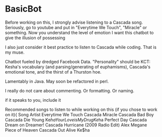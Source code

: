 # BasicBot

Before working on this, I strongly advise listening to a Cascada song.
Seriously, go to youtube and put in "Everytime We Touch", "Miracle" or something.
Now you understand the level of emotion I want this chatbot to give the illusion of possessing

I also just consider it best practice to listen to Cascada while coding. That is my muse.

Chatbot fueled by dredged Facebook Data. "Personality" should be KCT: 
Kesha's vocabulary (and parsing/generating of euphamisms), 
Cascada's emotional tone, and the 
thirst of a Thurston hoe. 

Lamentably in Java. May soon be refactored in perl.

I really do not care about commenting.
Or formatting.
Or naming.

if it speaks to you, include it

Recommended songs to listen to while working on this (if you chose to work on it){
Song                                Artist
Everytime We Touch                  Cascada
Miracle                             Cascada
Bad Boy                             Cascada
Die Young                           Ke$ha
Your Love is My Drug                Ke$ha
Perfect Day                         Cascada
Dream on Dreamer!                   Cascada
Hurricane (2009 Radio Edit)         Alex Megane
Piece of Heaven                     Cascada
Out Alive                           Ke$ha
